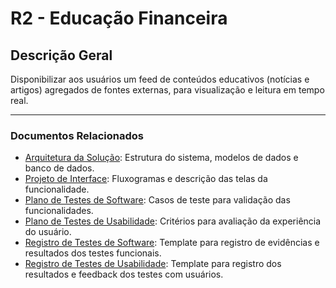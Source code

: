 # R2 - Educação Financeira

## Descrição Geral

Disponibilizar aos usuários um feed de conteúdos educativos (notícias e artigos) agregados de fontes externas, para visualização e leitura em tempo real.

---

### Documentos Relacionados

- [Arquitetura da Solução](./Arquitetura%20da%20Solu%C3%A7%C3%A3o.md): Estrutura do sistema, modelos de dados e banco de dados.
- [Projeto de Interface](./Projeto%20de%20Interface.md): Fluxogramas e descrição das telas da funcionalidade.
- [Plano de Testes de Software](./Plano%20de%20Testes%20de%20Software.md): Casos de teste para validação das funcionalidades.
- [Plano de Testes de Usabilidade](./Plano%20de%20Testes%20de%20Usabilidade.md): Critérios para avaliação da experiência do usuário.
- [Registro de Testes de Software](./Registro%20de%20Testes%20de%20Software.md): Template para registro de evidências e resultados dos testes funcionais.
- [Registro de Testes de Usabilidade](./Registro%20de%20Testes%20de%20Usabilidade.md): Template para registro dos resultados e feedback dos testes com usuários.